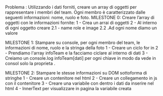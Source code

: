 Problema : Utilizzando i dati forniti, creare un array di oggetti per rappresentare i membri del team. Ogni membro è caratterizzato dalle seguenti informazioni: nome, ruolo e foto.
MILESTONE 0:
Creare l’array di oggetti con le informazioni fornite:
1 - Crea un arrai di oggetti 
2 - Al interno di ogni oggetto creare
	2.1 - name role e image
	2.2 .Ad ogni nome diamo un valore 

MILESTONE 1: 
Stampare su console, per ogni membro del team, le informazioni di nome, ruolo e la stringa della foto
1 - Creare un ciclo for in 
2 - Prendiamo l'array infoTeam e la facciamo ciclare al interno di dati 
3 - Creiamo un console.log infoTeam[dati] per ogni chiave in modo da vede in consol solo la proprieta .

MILESTONE 2:
Stampare le stesse informazioni su DOM sottoforma di stringhe
1 - Creare un contenitore nel html
2 - Creare un collegamento in js con il contenitore 
3 - Creare una variabile con dentro i dati da inserire nel html
4 - InnerText per visualizzare in pagina la variabile creata